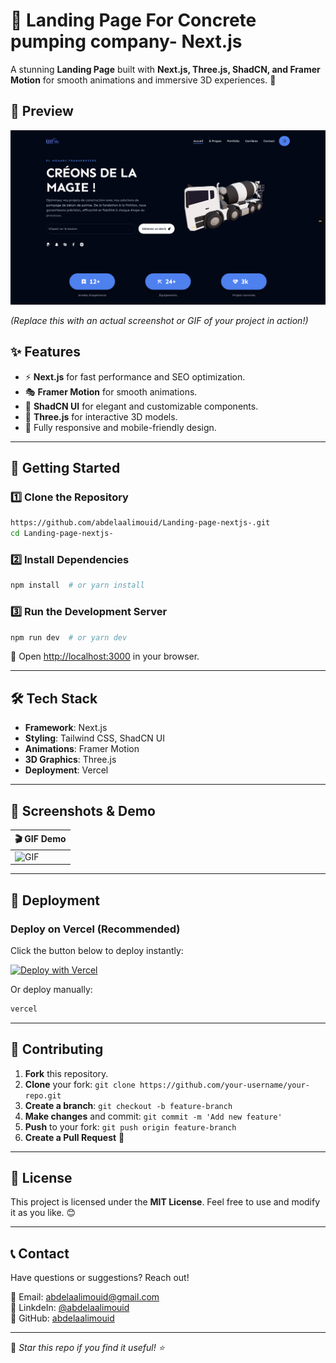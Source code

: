 # 🌟 Landing Page For Concrete pumping company- Next.js

A stunning **Landing Page** built with **Next.js, Three.js, ShadCN, and Framer Motion** for smooth animations and immersive 3D experiences. 🚀

## 📸 Preview

![Landing Page Preview](./screenshots/image.png)

*(Replace this with an actual screenshot or GIF of your project in action!)*

## ✨ Features

- ⚡ **Next.js** for fast performance and SEO optimization.
- 🎭 **Framer Motion** for smooth animations.
- 🎨 **ShadCN UI** for elegant and customizable components.
- 🎲 **Three.js** for interactive 3D models.
- 🎯 Fully responsive and mobile-friendly design.

---

## 🚀 Getting Started

### 1️⃣ Clone the Repository
```bash
https://github.com/abdelaalimouid/Landing-page-nextjs-.git
cd Landing-page-nextjs-
```

### 2️⃣ Install Dependencies
```bash
npm install  # or yarn install
```

### 3️⃣ Run the Development Server
```bash
npm run dev  # or yarn dev
```

🚀 Open [http://localhost:3000](http://localhost:3000) in your browser.

---

## 🛠 Tech Stack

- **Framework**: Next.js
- **Styling**: Tailwind CSS, ShadCN UI
- **Animations**: Framer Motion
- **3D Graphics**: Three.js
- **Deployment**: Vercel

---

## 🎥 Screenshots & Demo

| 🎬 GIF Demo |
|--------------|
| ![GIF](./screenshots/image2) |


---

## 🚀 Deployment

### Deploy on **Vercel** (Recommended)
Click the button below to deploy instantly:

[![Deploy with Vercel](https://vercel.com/button)](https://vercel.com/import/project?template=https://github.com/your-username/your-repo)

Or deploy manually:
```bash
vercel
```

---

## 🤝 Contributing

1. **Fork** this repository.
2. **Clone** your fork: `git clone https://github.com/your-username/your-repo.git`
3. **Create a branch**: `git checkout -b feature-branch`
4. **Make changes** and commit: `git commit -m 'Add new feature'`
5. **Push** to your fork: `git push origin feature-branch`
6. **Create a Pull Request** 🚀

---

## 📜 License

This project is licensed under the **MIT License**. Feel free to use and modify it as you like. 😊

---

## 📞 Contact

Have questions or suggestions? Reach out!

📧 Email: [abdelaalimouid@gmail.com](mailto:abdelaalimouid@gmail.com)  
🔗 LinkdeIn: [@abdelaalimouid](www.linkedin.com/in/abdelaalimouid)  
📌 GitHub: [abdelaalimouid](https://github.com/abdelaalimouid)  

---

💙 _Star this repo if you find it useful! ⭐_
